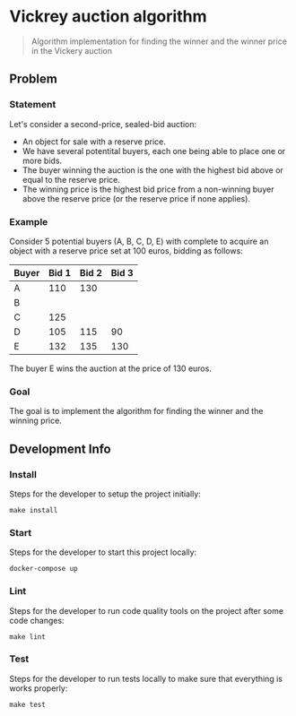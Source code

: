 # Vickrey auction algorithm
> Algorithm implementation for finding the winner and the winner price in the Vickery auction

## Problem

### Statement
Let's consider a second-price, sealed-bid auction:
- An object for sale with a reserve price.
- We have several potentital buyers, each one being able to place one or more bids.
- The buyer winning the auction is the one with the highest bid above or equal to the reserve price.
- The winning price is the highest bid price from a non-winning buyer above the reserve price (or the reserve price if none applies).

### Example
Consider 5 potential buyers (A, B, C, D, E) with complete to acquire an object with a reserve price set at 100 euros, bidding as follows:

| Buyer | Bid 1 | Bid 2 | Bid 3 |
|-------|-------|-------|-------|
| A     | 110   | 130   |       |
| B     |       |       |       |
| C     | 125   |       |       |
| D     | 105   | 115   | 90    |
| E     | 132   | 135   | 130   |

The buyer E wins the auction at the price of 130 euros.

### Goal
The goal is to implement the algorithm for finding the winner and the winning price.

## Development Info

### Install
Steps for the developer to setup the project initially:
```shell
make install
```

### Start
Steps for the developer to start this project locally:
```shell
docker-compose up
```

### Lint
Steps for the developer to run code quality tools on the project after some code changes:
```shell
make lint
```

### Test
Steps for the developer to run tests locally to make sure that everything is works properly:
```shell
make test
```
